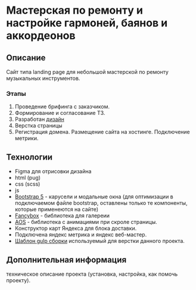 # Мастерская по ремонту и настройке гармоней, баянов и аккордеонов

## Описание
Сайт типа landing page для небольшой мастерской по ремонту музыкальных инструментов.
### Этапы
1. Проведение брифинга с заказчиком.
2. Формирование и согласование ТЗ.
3. Разработан [дизайн](https://www.figma.com/file/O6nIk55hMi6qjeRNG5jb5Q/%D0%9C%D0%B0%D1%81%D1%82%D0%B5%D1%80%D1%81%D0%BA%D0%B0%D1%8F-2.0?node-id=0%3A1&t=kKn5ZNZbTwlMF1Uc-1 "ссылка на проект в Figma")
4. Верстка страницы
5. Регистрация домена. Размещение сайта на хостинге. Подключение метрики.

## Технологии
* Figma для отрисовки дизайна
* html (pug)
* css (scss)
* js
* [Bootstrap 5](https://getbootstrap.com/) - карусели и модальные окна (для оптимизации в подключаемом файле bootstrap, оставлены только те компоненты, которые применеются на сайте)
* [Fancybox](https://fancyapps.com/) - библиотека для галереии
* [AOS](https://michalsnik.github.io/aos/) - библиотека с анимациями при скроле страницы.
* Конструктор карт Яндекса для блока доставки.
* Подключена яндекс метрика и яндекс веб-мастер.
* [Шаблон gulp сборки](https://github.com/DmitriySavenok/gulp_template) используемый для верстки данного проекта.

## Дополнительная информация
техническое описание проекта (установка, настройка, как помочь проекту).
